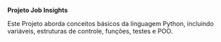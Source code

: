 **Projeto Job Insights**

Este Projeto aborda conceitos básicos da linguagem Python, incluindo variáveis, estruturas de controle, funções, testes e POO.
